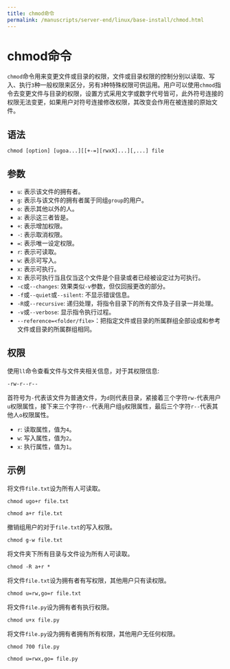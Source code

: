 ```yaml
---
title: chmod命令
permalink: /manuscripts/server-end/linux/base-install/chmod.html
---
```

  

# chmod命令

`chmod`命令用来变更文件或目录的权限，文件或目录权限的控制分别以读取、写入、执行`3`种一般权限来区分，另有`3`种特殊权限可供运用。用户可以使用`chmod`指令去变更文件与目录的权限，设置方式采用文字或数字代号皆可，此外符号连接的权限无法变更，如果用户对符号连接修改权限，其改变会作用在被连接的原始文件。

## 语法

```shell
chmod [option] [ugoa...][[+-=][rwxX]...][,...] file
```

## 参数

- `u`: 表示该文件的拥有者。
- `g`: 表示与该文件的拥有者属于同组`group`的用户。
- `o`: 表示其他以外的人。
- `a`: 表示这三者皆是。
- `+`: 表示增加权限。
- `-`: 表示取消权限。
- `=`: 表示唯一设定权限。
- `r`: 表示可读取。
- `w`: 表示可写入。
- `x`: 表示可执行。
- `X`: 表示可执行当且仅当这个文件是个目录或者已经被设定过为可执行。
- `-c`或`--changes`: 效果类似`-v`参数，但仅回报更改的部分。
- `-f`或`--quiet`或`--silent`: 不显示错误信息。
- `-R`或`--recursive`: 递归处理，将指令目录下的所有文件及子目录一并处理。
- `-v`或`--verbose`: 显示指令执行过程。
- `--reference=<folder/file>`：把指定文件或目录的所属群组全部设成和参考文件或目录的所属群组相同。

## 权限

使用`ll`命令查看文件与文件夹相关信息，对于其权限信息:

```shell
-rw-r--r--
```

首符号为`-`代表该文件为普通文件，为`d`则代表目录，紧接着三个字符`rw-`代表用户`u`权限属性，接下来三个字符`r--`代表用户组`g`权限属性，最后三个字符`r--`代表其他人`o`权限属性。

- `r`: 读取属性，值为`4`。
- `w`: 写入属性，值为`2`。
- `x`: 执行属性，值为`1`。

## 示例

将文件`file.txt`设为所有人可读取。

```shell
chmod ugo+r file.txt
```

```shell
chmod a+r file.txt
```

撤销组用户的对于`file.txt`的写入权限。

```shell
chmod g-w file.txt
```

将文件夹下所有目录与文件设为所有人可读取。

```shell
chmod -R a+r *
```

将文件`file.txt`设为拥有者有写权限，其他用户只有读权限。

```shell
chmod u=rw,go=r file.txt
```

将文件`file.py`设为拥有者有执行权限。

```shell
chmod u+x file.py
```

将文件`file.py`设为拥有者拥有所有权限，其他用户无任何权限。

```shell
chmod 700 file.py
```

```shell
chmod u=rwx,go= file.py
```
